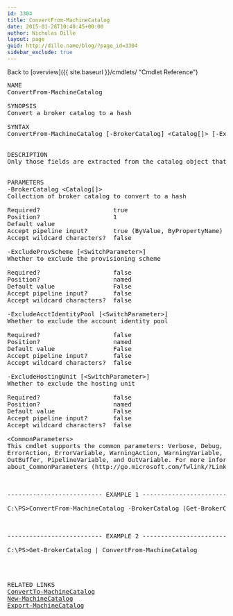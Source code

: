 ```yaml
---
id: 3304
title: ConvertFrom-MachineCatalog
date: 2015-01-28T10:40:45+00:00
author: Nicholas Dille
layout: page
guid: http://dille.name/blog/?page_id=3304
sidebar_exclude: true
---
```

Back to [overview]({{ site.baseurl }}/cmdlets/ "Cmdlet Reference")

<pre>NAME
ConvertFrom-MachineCatalog

SYNOPSIS
Convert a broker catalog to a hash

SYNTAX
ConvertFrom-MachineCatalog [-BrokerCatalog] &lt;Catalog[]&gt; [-ExcludeProvScheme] [-ExcludeAcctIdentityPool] [-ExcludeHostingUnit] [&lt;CommonParameters&gt;]


DESCRIPTION
Only those fields are extracted from the catalog object that are required for creating the catalog


PARAMETERS
-BrokerCatalog &lt;Catalog[]&gt;
Collection of broker catalog to convert to a hash

Required?                    true
Position?                    1
Default value
Accept pipeline input?       true (ByValue, ByPropertyName)
Accept wildcard characters?  false

-ExcludeProvScheme [&lt;SwitchParameter&gt;]
Whether to exclude the provisioning scheme

Required?                    false
Position?                    named
Default value                False
Accept pipeline input?       false
Accept wildcard characters?  false

-ExcludeAcctIdentityPool [&lt;SwitchParameter&gt;]
Whether to exclude the account identity pool

Required?                    false
Position?                    named
Default value                False
Accept pipeline input?       false
Accept wildcard characters?  false

-ExcludeHostingUnit [&lt;SwitchParameter&gt;]
Whether to exclude the hosting unit

Required?                    false
Position?                    named
Default value                False
Accept pipeline input?       false
Accept wildcard characters?  false

&lt;CommonParameters&gt;
This cmdlet supports the common parameters: Verbose, Debug,
ErrorAction, ErrorVariable, WarningAction, WarningVariable,
OutBuffer, PipelineVariable, and OutVariable. For more information, see
about_CommonParameters (http://go.microsoft.com/fwlink/?LinkID=113216).



-------------------------- EXAMPLE 1 --------------------------

C:\PS&gt;ConvertFrom-MachineCatalog -BrokerCatalog (Get-BrokerCatalog)



-------------------------- EXAMPLE 2 --------------------------

C:\PS&gt;Get-BrokerCatalog | ConvertFrom-MachineCatalog




RELATED LINKS
<a href="{{ site.baseurl }}/cmdlets/convertto-machinecatalog/" title="ConvertTo-MachineCatalog">ConvertTo-MachineCatalog</a>
<a href="{{ site.baseurl }}/cmdlets/new-machinecatalog/" title="New-MachineCatalog">New-MachineCatalog</a>
<a href="{{ site.baseurl }}/cmdlets/export-machinecatalog/" title="Export-MachineCatalog">Export-MachineCatalog</a>
</pre>